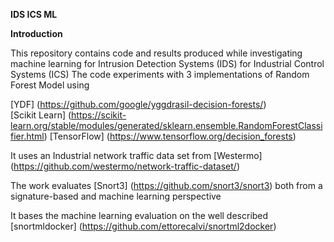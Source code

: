 **IDS ICS ML**

**Introduction**

This repository contains code and results produced while investigating machine learning for Intrusion Detection Systems (IDS) for Industrial Control Systems (ICS)
The code experiments with 3 implementations of Random Forest Model using

[YDF] (https://github.com/google/yggdrasil-decision-forests/)\
[Scikit Learn] (https://scikit-learn.org/stable/modules/generated/sklearn.ensemble.RandomForestClassifier.html)
[TensorFlow] (https://www.tensorflow.org/decision_forests)

It uses an Industrial network traffic data set from [Westermo] (https://github.com/westermo/network-traffic-dataset/)

The work evaluates [Snort3] (https://github.com/snort3/snort3) both from a signature-based and machine learning perspective 


It bases the machine learning evaluation on the well described [snortmldocker] (https://github.com/ettorecalvi/snortml2docker)



